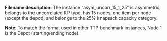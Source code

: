 **Filename description:**
The instance “asym_uncorr_15_1_25” is asymmetric, belongs to the uncorrelated KP type, has 15 nodes, one item per node (except the depot), and belongs to the 25% knapsack capacity category.

**Note**: To match the format used in other TTP benchmark instances, Node 1 is the Depot (starting/ending node).
